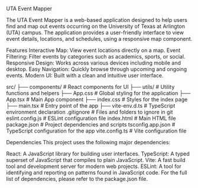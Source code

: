 UTA Event Mapper

The UTA Event Mapper is a web-based application designed to help users find and map out events occurring on the University of Texas at Arlington (UTA) campus.
The application provides a user-friendly interface to view event details, locations, and schedules, using a responsive map component.

Features
Interactive Map: View event locations directly on a map.
Event Filtering: Filter events by categories such as academics, sports, or social.
Responsive Design: Works across various devices including mobile and desktop.
Easy Navigation: Quickly browse through upcoming and ongoing events.
Modern UI: Built with a clean and intuitive user interface.



src/
  ├── components/     # React components for UI
  ├── utils/          # Utility functions and helpers
  ├── App.css         # Global styling for the application
  ├── App.tsx         # Main App component
  ├── index.css       # Styles for the index page
  ├── main.tsx        # Entry point of the app
  ├── vite-env.d.ts   # TypeScript environment declaration
  .gitignore          # Files and folders to ignore in git
eslint.config.js    # ESLint configuration file
index.html          # Main HTML file
package.json        # Project dependencies and scripts
tsconfig.app.json   # TypeScript configuration for the app
vite.config.ts      # Vite configuration file

Dependencies
This project uses the following major dependencies:

React: A JavaScript library for building user interfaces.
TypeScript: A typed superset of JavaScript that compiles to plain JavaScript.
Vite: A fast build tool and development server for modern web projects.
ESLint: A tool for identifying and reporting on patterns found in JavaScript code.
For the full list of dependencies, please refer to the package.json file.



